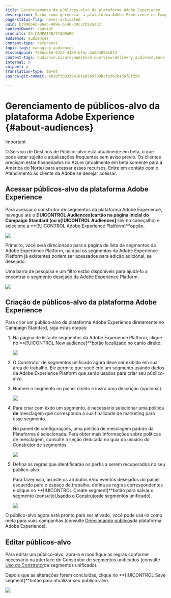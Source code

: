 ```yaml
---
title: Gerenciamento de públicos-alvo da plataforma Adobe Experience
description: Saiba como gerenciar a plataforma Adobe Experience no Campaign Standard.
page-status-flag: never-activated
uuid: b3996642-96ec-489e-b146-c8c2cb52aa32
contentOwner: sauviat
products: SG_CAMPAIGN/STANDARD
audience: audiences
content-type: reference
topic-tags: managing-audiences
discoiquuid: 750ecd8d-67a5-4180-bfec-2a8e3098c812
context-tags: audience,wizard;audience,overview;delivery,audience,back
internal: n
snippet: y
translation-type: tm+mt
source-git-commit: 4b18f3b93394101eb569799bcfe362b4daf8f250

---
```



# Gerenciamento de públicos-alvo da plataforma Adobe Experience {#about-audiences}

>[!IMPORTANT]
>
>O Serviço de Destinos de Público-alvo está atualmente em beta, o que pode estar sujeito a atualizações frequentes sem aviso prévio. Os clientes precisam estar hospedados no Azure (atualmente em beta somente para a América do Norte) para acessar esses recursos. Entre em contato com o Atendimento ao cliente da Adobe se desejar acessar.

## Acessar públicos-alvo da plataforma Adobe Experience

Para acessar o construtor de segmentos da plataforma Adobe Experience, navegue até o **[!UICONTROL Audiences]**cartão na página inicial do Campaign Standard (ou o**[!UICONTROL Audiences]** link no cabeçalho) e selecione a **[!UICONTROL Adobe Experience Platform]**opção.

![](assets/aep_audiences_access.png)

Primeiro, você será direcionado para a página de lista de segmentos da Adobe Experience Platform, na qual os segmentos da Adobe Experience Platform já existentes podem ser acessados para edição adicional, se desejado.

Uma barra de pesquisa e um filtro estão disponíveis para ajudá-lo a encontrar o segmento desejado da Adobe Experience Platform.

![](assets/aep_audiences_list.png)

## Criação de públicos-alvo da plataforma Adobe Experience

Para criar um público-alvo da plataforma Adobe Experience diretamente no Campaign Standard, siga estas etapas:

1. Na página de lista de segmentos da Adobe Experience Platform, clique no **[!UICONTROL New audience]**botão localizado no canto direito.

   ![](assets/aep_audiences_creation_create.png)

1. O Construtor de segmentos unificado agora deve ser exibido em sua área de trabalho. Ele permite que você crie um segmento usando dados da Adobe Experience Platform que serão usados para criar seu público-alvo.

1. Nomeie o segmento no painel direito e insira uma descrição (opcional).

   ![](assets/aep_audiences_creation_edit_name.png)

1. Para criar com êxito um segmento, é necessário selecionar uma política **de** mesclagem que corresponda à sua finalidade de marketing para esse segmento.

   No painel de configurações, uma política de mesclagem padrão da Plataforma é selecionada. Para obter mais informações sobre políticas de mesclagem, consulte a seção dedicada no guia do usuário do [Construtor de segmentos](https://www.adobe.io/apis/experienceplatform/home/profile-identity-segmentation/profile-identity-segmentation-services.html#!api-specification/markdown/narrative/technical_overview/segmentation/segment-builder-guide.md)

   ![](assets/aep_audiences_mergepolicy.png)

1. Defina as regras que identificarão os perfis a serem recuperados no seu público-alvo.

   Para fazer isso, arraste os atributos e/ou eventos desejados do painel esquerdo para o espaço de trabalho, defina as regras correspondentes e clique no **[!UICONTROL Create segment]**botão para salvar o segmento (consulte[Usando o Construtor](../../audiences/using/aep-using-segment-builder.md)de segmentos unificado).

   ![](assets/aep_audiences_creation_query.png)

O público-alvo agora está pronto para ser ativado, você pode usá-lo como meta para suas campanhas (consulte [Direcionando públicos](../../automating/using/aep-targeting-audiences.md)da plataforma Adobe Experience).

## Editar públicos-alvo

Para editar um público-alvo, abra-o e modifique as regras conforme necessário na interface do Construtor de segmentos unificados (consulte [Uso do Construtor](../../audiences/using/aep-using-segment-builder.md)de segmentos unificado).

Depois que as alterações forem concluídas, clique no **[!UICONTROL Save segment]**botão para atualizar seu público-alvo.

![](assets/aep_audiences_editing.png)
